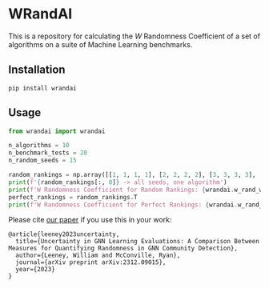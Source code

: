 # WRandAI

This is a repository for calculating the $W$ Randomness Coefficient of a set of algorithms on a suite of Machine Learning benchmarks. 

## Installation

```
pip install wrandai
```

## Usage


```python
from wrandai import wrandai

n_algorithms = 10
n_benchmark_tests = 20
n_random_seeds = 15

random_rankings = np.array([[1, 1, 1, 1], [2, 2, 2, 2], [3, 3, 3, 3], [4, 4, 4, 4]])
print(f'{random_rankings[:, 0]} -> all seeds, one algorithm')
print(f'W Randomness Coefficient for Random Rankings: {wrandai.w_rand_wasserstein(random_rankings)}')
perfect_rankings = random_rankings.T
print(f'W Randomness Coefficient for Perfect Rankings: {wrandai.w_rand_wasserstein(random_rankings)}')


```

Please cite [our paper](https://arxiv.org/abs/2312.09015) if you use this in your work:

```
@article{leeney2023uncertainty,
  title={Uncertainty in GNN Learning Evaluations: A Comparison Between Measures for Quantifying Randomness in GNN Community Detection},
  author={Leeney, William and McConville, Ryan},
  journal={arXiv preprint arXiv:2312.09015},
  year={2023}
}
```